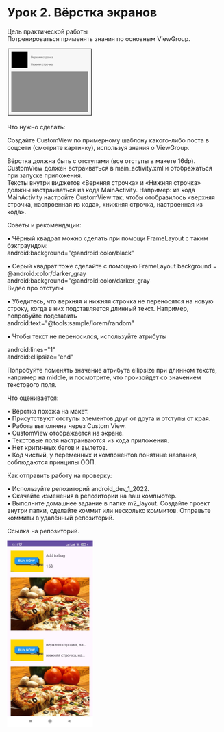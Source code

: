 # Урок 2. Вёрстка экранов  
Цель практической работы  
Потренироваться применять знания по основным ViewGroup.  

<img src="img/1.png" width="200" alt="img">

Что нужно сделать:

Создайте CustomView по примерному шаблону какого-либо поста в соцсети (смотрите картинку), используя знания о ViewGroup.

Вёрстка должна быть с отступами (все отступы в макете 16dp).  
CustomView должен встраиваться в main_activity.xml и отображаться при запуске приложения.    
Тексты внутри виджетов «Верхняя строчка» и «Нижняя строчка» должны настраиваться из кода MainActivity. Например: из кода MainActivity настройте CustomView так, чтобы отобразилось «верхняя строчка, настроенная из кода», «нижняя строчка, настроенная из кода».  


Советы и рекомендации:

• Чёрный квадрат можно сделать при помощи FrameLayout c таким бэкграундом:  
android:background="@android:color/black"

• Серый квадрат тоже сделайте с помощью FrameLayout background = @android:color/darker_gray  
android:background="@android:color/darker_gray  
Видео про отступы

• Убедитесь, что верхняя и нижняя строчка не переносятся на новую строку, когда в них подставляется длинный текст. Например, попробуйте подставить  
android:text="@tools:sample/lorem/random"

• Чтобы текст не переносился, используйте атрибуты

android:lines="1"  
android:ellipsize="end"

Попробуйте поменять значение атрибута ellipsize при длинном тексте, например на middle, и посмотрите, что произойдет со значением текстового поля.


Что оценивается:

• Вёрстка похожа на макет.  
• Присутствуют отступы элементов друг от друга и отступы от края.  
• Работа выполнена через Custom View.    
• CustomView отображается на экране.  
• Текстовые поля настраиваются из кода приложения.  
• Нет критичных багов и вылетов.  
• Код чистый, у переменных и компонентов понятные названия, соблюдаются принципы ООП.


Как отправить работу на проверку:

• Используйте репозиторий android_dev_1_2022.  
• Скачайте изменения в репозитории на ваш компьютер.  
• Выполните домашнее задание в папке m2_layout. Создайте проект внутри папки, сделайте коммит или несколько коммитов. Отправьте коммиты в удалённый репозиторий.  

Ссылка на репозиторий.

<img src="img/2.jpg" width="200" alt="img">